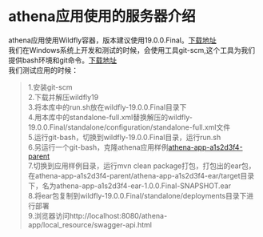 # athena应用使用的服务器介绍
athena应用使用Wildfly容器，版本建议使用19.0.0.Final。[下载地址](https://wildfly.org/)  
我们在Windows系统上开发和测试的时候，会使用工具git-scm,这个工具为我们提供bash环境和git命令。[下载地址](https://git-scm.com/)  
我们测试应用的时候：  
>1.安装git-scm  
>2.下载并解压wildfly19  
>3.将本库中的run.sh放在wildfly-19.0.0.Final目录下  
>4.用本库中的standalone-full.xml替换解压的wildfly-19.0.0.Final/standalone/configuration/standalone-full.xml文件  
>5.运行git-bash，切换到wildfly-19.0.0.Final目录，运行run.sh  
>6.另运行一个git-bash，克隆athena应用样例[athena-app-a1s2d3f4-parent](https://github.com/data67/athena-app-a1s2d3f4-parent)  
>7.切换到应用样例目录，运行mvn clean package打包，打包出的ear包，在athena-app-a1s2d3f4-parent/athena-app-a1s2d3f4-ear/target目录下，名为athena-app-a1s2d3f4-ear-1.0.0.Final-SNAPSHOT.ear  
>8.将ear包复制到wildfly-19.0.0.Final/standalone/deployments目录下进行部署  
>9.浏览器访问http://localhost:8080/athena-app/local_resource/swagger-api.html  

